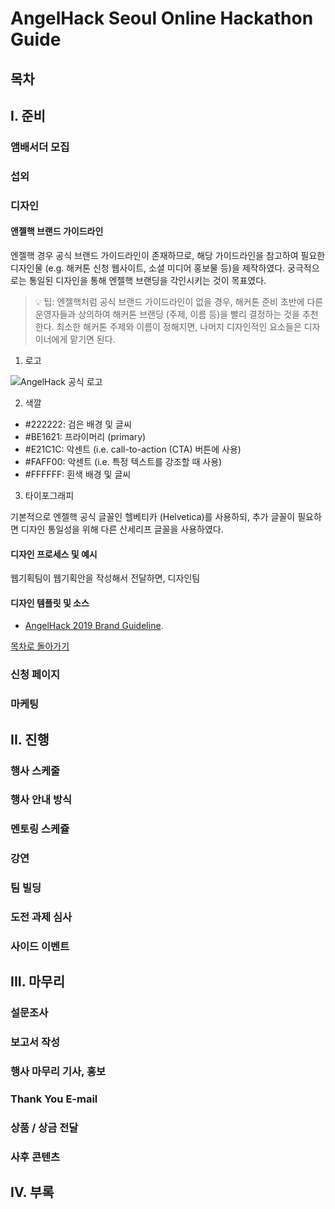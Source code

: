 # AngelHack Seoul Online Hackathon Guide

## 목차



## I. 준비

### 앰배서더 모집

### 섭외

### 디자인

#### 앤젤핵 브랜드 가이드라인

엔젤핵 경우 공식 브랜드 가이드라인이 존재하므로, 해당 가이드라인을 참고하여 필요한 디자인물 (e.g. 해커톤 신청 웹사이트, 소셜 미디어 홍보물 등)을 제작하였다. 궁극적으로는 통일된 디자인을 통해 엔젤핵 브랜딩을 각인시키는 것이 목표였다.

> 💡 팁: 엔젤핵처럼 공식 브랜드 가이드라인이 없을 경우, 해커톤 준비 초반에 다른 운영자들과 상의하여 해커톤 브랜딩 (주제, 이름 등)을 빨리 결정하는 것을 추천한다. 최소한 해커톤 주제와 이름이 정해지면, 나머지 디자인적인 요소들은 디자이너에게 맡기면 된다.

1. 로고

![AngelHack 공식 로고](https://drive.google.com/file/d/1XpCIXWJ_4znkMW9S6C2FWyVRIk0ur6cl/view?usp=sharing)

2. 색깔

* #222222: 검은 배경 및 글씨
* #BE1621: 프라이머리 (primary)
* #E21C1C: 악센트 (i.e. call-to-action (CTA) 버튼에 사용)
* #FAFF00: 악센트 (i.e. 특정 텍스트를 강조할 때 사용)
* #FFFFFF: 흰색 배경 및 글씨

3. 타이포그래피

기본적으로 엔젤핵 공식 글꼴인 헬베티카 (Helvetica)를 사용하되, 추가 글꼴이 필요하면 디자인 통일성을 위해 다른 산세리프 글꼴을 사용하였다.


#### 디자인 프로세스 및 예시  

웹기획팀이 웹기획안을 작성해서 전달하면, 디자인팀

#### 디자인 템플릿 및 소스

* [AngelHack 2019 Brand Guideline](https://drive.google.com/file/d/1upXc5W2sPxQidkOFr3ih46fJpzUaxsOn/view?usp=sharing). 

[목차로 돌아가기](https://github.com/angelhackseoul/online-hackathon-guide/edit/jessica/design-prep/GUIDE.md#목차)

### 신청 페이지

### 마케팅

## II. 진행

### 행사 스케줄

### 행사 안내 방식

### 멘토링 스케쥴

### 강연

### 팀 빌딩

### 도전 과제 심사

### 사이드 이벤트

## III. 마무리

### 설문조사

### 보고서 작성

### 행사 마무리 기사, 홍보

### Thank You E-mail

### 상품 / 상금 전달

### 사후 콘텐츠

## IV. 부록
